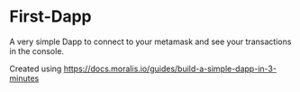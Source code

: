 # First-Dapp

A very simple Dapp to connect to your metamask and see your transactions in the console.

Created using https://docs.moralis.io/guides/build-a-simple-dapp-in-3-minutes

